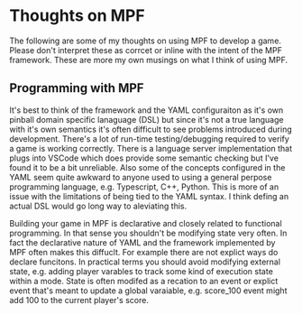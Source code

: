 # Thoughts on MPF
The following are some of my thoughts on using MPF to develop a game.  Please don't interpret these as corrcet or inline with the intent of the MPF framework.  These are more my own musings on what I think of using MPF. 

## Programming with MPF
It's best to think of the framework and the YAML configuraiton as it's own pinball domain specific lanaguage (DSL) but since it's not a true language with it's own semantics it's often difficult to see problems introduced during development.  There's a lot of run-time testing/debugging required to verify a game is working correctly.  There is a language server implementation that plugs into VSCode which does provide some semantic checking but I've found it to be a bit unreliable.  Also some of the concepts configured in the YAML seem quite awkward to anyone used to using a general perpose programming language, e.g. Typescript, C++, Python.  This is more of an issue with the limitations of being tied to the YAML syntax.  I think defing an actual DSL would go long way to aleviating this.   

Building your game in MPF is declarative and closely related to functional programming.  In that sense you shouldn't be modifying state very often.  In fact the declarative nature of YAML and the framework implemented by MPF often makes this diffuclt.  For example there are not explict ways do declare funcitons.  In practical terms you should avoid modifying external state, e.g. adding player varables to track some kind of execution state within a mode.  State is often modifed as a recation to an event or explict event that's meant to update a global varaiable, e.g. score_100 event might add 100 to the current player's score.  

